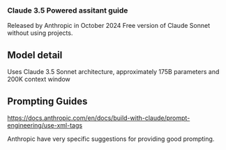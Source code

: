 ### Claude 3.5 Powered assitant guide

Released by Anthropic in October 2024
Free version of Claude Sonnet without using projects.

## Model detail

Uses Claude 3.5 Sonnet architecture, approximately 175B parameters and 200K context window

## Prompting Guides

https://docs.anthropic.com/en/docs/build-with-claude/prompt-engineering/use-xml-tags

Anthropic have very specific suggestions for providing good prompting.